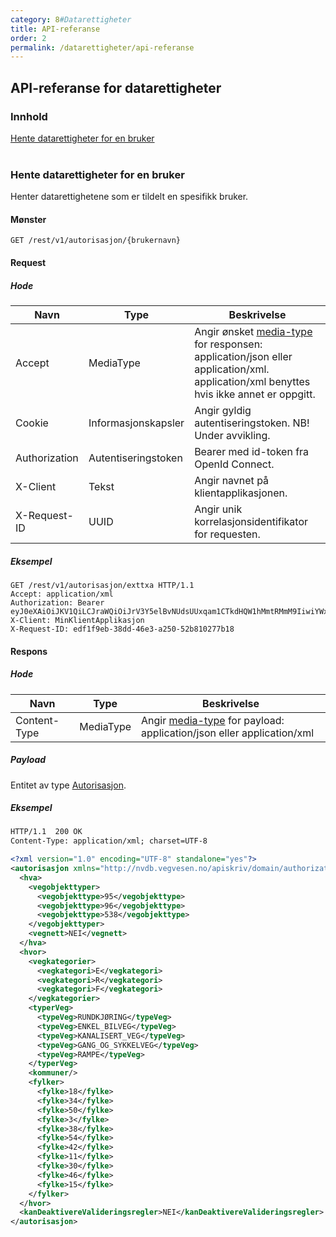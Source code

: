 ```yaml
---
category: 8#Datarettigheter
title: API-referanse
order: 2
permalink: /datarettigheter/api-referanse
---
```


## API-referanse for datarettigheter

### Innhold

[Hente datarettigheter for en bruker](#hente-datarettigheter-for-en-bruker)  
<br/>


### Hente datarettigheter for en bruker

Henter datarettighetene som er tildelt en spesifikk bruker.

#### Mønster

```
GET /rest/v1/autorisasjon/{brukernavn}
```

#### Request

##### Hode

Navn|Type|Beskrivelse
-|-|-
Accept|MediaType|Angir ønsket [media-type](https://www.iana.org/assignments/media-types/media-types.xhtml) for responsen: application/json eller application/xml. application/xml benyttes hvis ikke annet er oppgitt.
Cookie|Informasjonskapsler|Angir gyldig autentiseringstoken. NB! Under avvikling.
Authorization|Autentiseringstoken|Bearer med id-token fra OpenId Connect.
X-Client|Tekst|Angir navnet på klientapplikasjonen.
X-Request-ID|UUID|Angir unik korrelasjonsidentifikator for requesten.

##### Eksempel

```
GET /rest/v1/autorisasjon/exttxa HTTP/1.1
Accept: application/xml
Authorization: Bearer eyJ0eXAiOiJKV1QiLCJraWQiOiJrV3Y5elBvNUdsUUxqam1CTkdHQW1hMmtRMmM9IiwiYWxnIjoiUlMyNTYifQ...
X-Client: MinKlientApplikasjon
X-Request-ID: edf1f9eb-38dd-46e3-a250-52b810277b18
```

#### Respons

##### Hode

Navn|Type|Beskrivelse
-|-|-
Content-Type|MediaType|Angir [media-type](https://www.iana.org/assignments/media-types/media-types.xhtml) for payload: application/json eller application/xml

##### Payload

Entitet av type [Autorisasjon](https://nvdbapiskriv.atlas.vegvesen.no/rest/v1/autorisasjon/autorisasjon.xsd).

##### Eksempel

```xml
HTTP/1.1  200 OK
Content-Type: application/xml; charset=UTF-8

<?xml version="1.0" encoding="UTF-8" standalone="yes"?>
<autorisasjon xmlns="http://nvdb.vegvesen.no/apiskriv/domain/authorization/v1">
  <hva>
    <vegobjekttyper>
      <vegobjekttype>95</vegobjekttype>
      <vegobjekttype>96</vegobjekttype>
      <vegobjekttype>538</vegobjekttype>
    </vegobjekttyper>
    <vegnett>NEI</vegnett>
  </hva>
  <hvor>
    <vegkategorier>
      <vegkategori>E</vegkategori>
      <vegkategori>R</vegkategori>
      <vegkategori>F</vegkategori>
    </vegkategorier>
    <typerVeg>
      <typeVeg>RUNDKJØRING</typeVeg>
      <typeVeg>ENKEL_BILVEG</typeVeg>
      <typeVeg>KANALISERT_VEG</typeVeg>
      <typeVeg>GANG_OG_SYKKELVEG</typeVeg>
      <typeVeg>RAMPE</typeVeg>
    </typerVeg>
    <kommuner/>
    <fylker>
      <fylke>18</fylke>
      <fylke>34</fylke>
      <fylke>50</fylke>
      <fylke>3</fylke>
      <fylke>38</fylke>
      <fylke>54</fylke>
      <fylke>42</fylke>
      <fylke>11</fylke>
      <fylke>30</fylke>
      <fylke>46</fylke>
      <fylke>15</fylke>
    </fylker>
  </hvor>
  <kanDeaktivereValideringsregler>NEI</kanDeaktivereValideringsregler>
</autorisasjon>
```
<br/>


